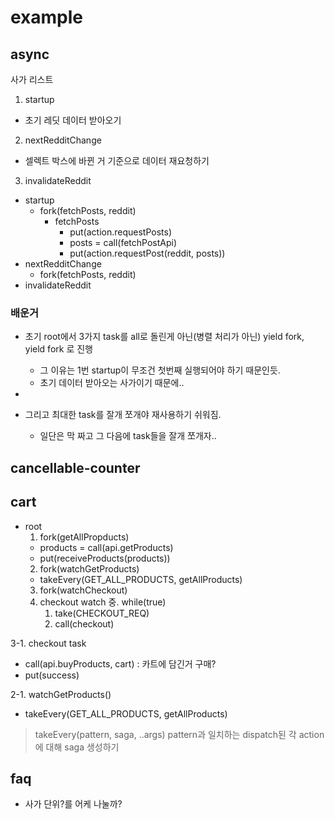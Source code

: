# example

## async

사가 리스트

1. startup

- 초기 레딧 데이터 받아오기

2. nextRedditChange

- 셀렉트 박스에 바뀐 거 기준으로 데이터 재요청하기

3. invalidateReddit

- startup
  - fork(fetchPosts, reddit)
    - fetchPosts
      - put(action.requestPosts)
      - posts = call(fetchPostApi)
      - put(action.requestPost(reddit, posts))
- nextRedditChange
  - fork(fetchPosts, reddit)
- invalidateReddit

### 배운거

- 초기 root에서 3가지 task를 all로 돌린게 아닌(병렬 처리가 아닌) yield fork, yield fork 로 진행

  - 그 이유는 1번 startup이 무조건 첫번째 실행되어야 하기 때문인듯.
  - 초기 데이터 받아오는 사가이기 때문에..

- 

- 그리고 최대한 task를 잘개 쪼개야 재사용하기 쉬워짐.
  - 일단은 막 짜고 그 다음에 task들을 잘개 쪼개자..

## cancellable-counter

## cart

- root
  1. fork(getAllPropducts)
  - products = call(api.getProducts)
  - put(receiveProducts(products))
  2. fork(watchGetProducts)
  - takeEvery(GET_ALL_PRODUCTS, getAllProducts)
  3. fork(watchCheckout)
  1. checkout watch 중. while(true)
     1. take(CHECKOUT_REQ)
     2. call(checkout)

3-1. checkout task

- call(api.buyProducts, cart) : 카트에 담긴거 구매?
- put(success)

2-1. watchGetProducts()

- takeEvery(GET_ALL_PRODUCTS, getAllProducts)

> takeEvery(pattern, saga, ..args)
> pattern과 일치하는 dispatch된 각 action에 대해 saga 생성하기

## faq

- 사가 단위?를 어케 나눌까?
